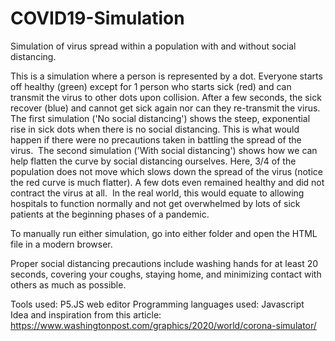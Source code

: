 # COVID19-Simulation
Simulation of virus spread within a population with and without social distancing.


This is a simulation where a person is represented by a dot. Everyone starts off healthy (green) except for 1 person who starts sick (red) and can transmit the virus to other dots upon collision. After a few seconds, the sick recover (blue) and cannot get sick again nor can they re-transmit the virus.⁣
⁣
The first simulation ('No social distancing') shows the steep, exponential rise in sick dots when there is no social distancing. This is what would happen if there were no precautions taken in battling the spread of the virus.⁣
⁣
The second simulation ('With social distancing') shows how we can help flatten the curve by social distancing ourselves. Here, 3/4 of the population does not move which slows down the spread of the virus (notice the red curve is much flatter). A few dots even remained healthy and did not contract the virus at all.
⁣
In the real world, this would equate to allowing hospitals to function normally and not get overwhelmed by lots of sick patients at the beginning phases of a pandemic.⁣

To manually run either simulation, go into either folder and open the HTML file in a modern browser.
⁣

Proper social distancing precautions include washing hands for at least 20 seconds, covering your coughs, staying home, and minimizing contact with others as much as possible.

Tools used: P5.JS web editor⁣
Programming languages used: Javascript
⁣
Idea and inspiration from this article: https://www.washingtonpost.com/graphics/2020/world/corona-simulator/
